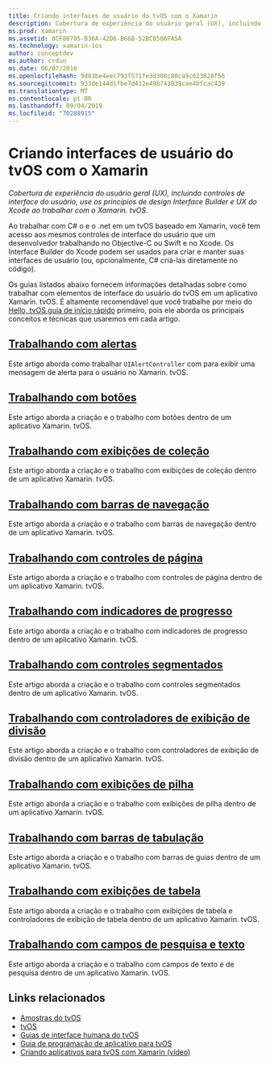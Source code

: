 ```yaml
---
title: Criando interfaces de usuário do tvOS com o Xamarin
description: Cobertura de experiência do usuário geral (UX), incluindo controles de interface do usuário, use os princípios de design Interface Builder e UX do Xcode ao trabalhar com o Xamarin. tvOS.
ms.prod: xamarin
ms.assetid: 8CF80705-B36A-42D6-B66B-52BC8586FA5A
ms.technology: xamarin-ios
author: conceptdev
ms.author: crdun
ms.date: 06/07/2016
ms.openlocfilehash: 9d83be4eec793f571fe3d308c80ca9c023828f56
ms.sourcegitcommit: 933de144d1fbe7d412e49b743839cae4bfcac439
ms.translationtype: MT
ms.contentlocale: pt-BR
ms.lasthandoff: 09/04/2019
ms.locfileid: "70288915"
---
```

# <a name="building-tvos-user-interfaces-with-xamarin"></a>Criando interfaces de usuário do tvOS com o Xamarin

_Cobertura de experiência do usuário geral (UX), incluindo controles de interface do usuário, use os princípios de design Interface Builder e UX do Xcode ao trabalhar com o Xamarin. tvOS._

Ao trabalhar com C# o e o .net em um tvOS baseado em Xamarin, você tem acesso aos mesmos controles de interface do usuário que um desenvolvedor trabalhando no Objective-C ou Swift e no Xcode. Os Interface Builder do Xcode podem ser usados para criar e manter suas interfaces de usuário (ou, opcionalmente, C# criá-las diretamente no código).

Os guias listados abaixo fornecem informações detalhadas sobre como trabalhar com elementos de interface do usuário do tvOS em um aplicativo Xamarin. tvOS. É altamente recomendável que você trabalhe por meio do [Hello, tvOS guia de início rápido](~/ios/tvos/get-started/hello-tvos.md) primeiro, pois ele aborda os principais conceitos e técnicas que usaremos em cada artigo.

## <a name="working-with-alertsiostvosuser-interfacealertsmd"></a>[Trabalhando com alertas](~/ios/tvos/user-interface/alerts.md)

Este artigo aborda como trabalhar `UIAlertController` com para exibir uma mensagem de alerta para o usuário no Xamarin. tvOS.

## <a name="working-with-buttonsiostvosuser-interfacebuttonsmd"></a>[Trabalhando com botões](~/ios/tvos/user-interface/buttons.md)

Este artigo aborda a criação e o trabalho com botões dentro de um aplicativo Xamarin. tvOS.

## <a name="working-with-collection-viewsiostvosuser-interfacecollection-viewsmd"></a>[Trabalhando com exibições de coleção](~/ios/tvos/user-interface/collection-views.md)

Este artigo aborda a criação e o trabalho com exibições de coleção dentro de um aplicativo Xamarin. tvOS.

## <a name="working-with-navigation-barsiostvosuser-interfacenavigation-barsmd"></a>[Trabalhando com barras de navegação](~/ios/tvos/user-interface/navigation-bars.md)

Este artigo aborda a criação e o trabalho com barras de navegação dentro de um aplicativo Xamarin. tvOS.

## <a name="working-with-page-controlsiostvosuser-interfacepage-controlsmd"></a>[Trabalhando com controles de página](~/ios/tvos/user-interface/page-controls.md)

Este artigo aborda a criação e o trabalho com controles de página dentro de um aplicativo Xamarin. tvOS.

## <a name="working-with-progress-indicatorsiostvosuser-interfaceprogress-indicatorsmd"></a>[Trabalhando com indicadores de progresso](~/ios/tvos/user-interface/progress-indicators.md)

Este artigo aborda a criação e o trabalho com indicadores de progresso dentro de um aplicativo Xamarin. tvOS.

## <a name="working-with-segmented-controlsiostvosuser-interfacesegmented-controlsmd"></a>[Trabalhando com controles segmentados](~/ios/tvos/user-interface/segmented-controls.md)

Este artigo aborda a criação e o trabalho com controles segmentados dentro de um aplicativo Xamarin. tvOS.

## <a name="working-with-split-view-controllersiostvosuser-interfacesplit-viewsmd"></a>[Trabalhando com controladores de exibição de divisão](~/ios/tvos/user-interface/split-views.md)

Este artigo aborda a criação e o trabalho com controladores de exibição de divisão dentro de um aplicativo Xamarin. tvOS.

## <a name="working-with-stack-viewsiostvosuser-interfacestacked-viewsmd"></a>[Trabalhando com exibições de pilha](~/ios/tvos/user-interface/stacked-views.md)

Este artigo aborda a criação e o trabalho com exibições de pilha dentro de um aplicativo Xamarin. tvOS.

## <a name="working-with-tab-barsiostvosuser-interfacetab-barsmd"></a>[Trabalhando com barras de tabulação](~/ios/tvos/user-interface/tab-bars.md)

Este artigo aborda a criação e o trabalho com barras de guias dentro de um aplicativo Xamarin. tvOS.

## <a name="working-with-table-viewsiostvosuser-interfacetable-viewsmd"></a>[Trabalhando com exibições de tabela](~/ios/tvos/user-interface/table-views.md)

Este artigo aborda a criação e o trabalho com exibições de tabela e controladores de exibição de tabela dentro de um aplicativo Xamarin. tvOS.

## <a name="working-with-text-and-search-fieldsiostvosuser-interfacetext-fields-and-searchmd"></a>[Trabalhando com campos de pesquisa e texto](~/ios/tvos/user-interface/text-fields-and-search.md)

Este artigo aborda a criação e o trabalho com campos de texto e de pesquisa dentro de um aplicativo Xamarin. tvOS.



## <a name="related-links"></a>Links relacionados

- [Amostras do tvOS](https://docs.microsoft.com/samples/browse/?products=xamarin&term=Xamarin.iOS+tvOS)
- [tvOS](https://developer.apple.com/tvos/)
- [Guias de interface humana do tvOS](https://developer.apple.com/tvos/human-interface-guidelines/)
- [Guia de programação de aplicativo para tvOS](https://developer.apple.com/library/prerelease/tvos/documentation/General/Conceptual/AppleTV_PG/)
- [Criando aplicativos para tvOS com Xamarin (vídeo)](https://university.xamarin.com/lightninglectures/tvos-with-xamarin)
